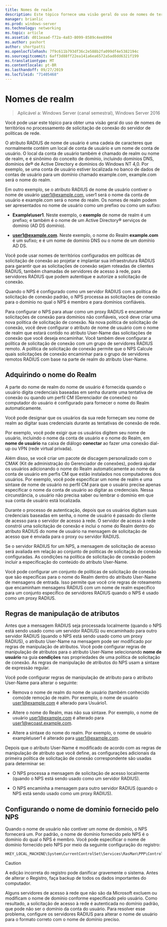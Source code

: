 ```yaml
---
title: Nomes de realm
description: Este tópico fornece uma visão geral do uso de nomes de territórios no processamento de solicitação de conexão do servidor de políticas de rede no Windows Server 2016.
manager: brianlic
ms.prod: windows-server
ms.technology: networking
ms.topic: article
ms.assetid: d011eaad-f72a-4a83-8099-8589c4ee8994
ms.author: pashort
author: shortpatti
ms.openlocfilehash: 7f9c611b793df36c2e588b2fa099df4e5382194c
ms.sourcegitcommit: 6aff3d88ff22ea141a6ea6572a5ad8dd6321f199
ms.translationtype: MT
ms.contentlocale: pt-BR
ms.lasthandoff: 09/27/2019
ms.locfileid: "71405468"
---
```

# <a name="realm-names"></a>Nomes de realm

>Aplicável a: Windows Server (canal semestral), Windows Server 2016


Você pode usar este tópico para obter uma visão geral do uso de nomes de territórios no processamento de solicitação de conexão do servidor de políticas de rede.

O atributo RADIUS de nome de usuário é uma cadeia de caracteres que normalmente contém um local de conta de usuário e um nome de conta de usuário. O local da conta de usuário também é chamado de realm ou nome de realm, e é sinônimo do conceito de domínio, incluindo domínios DNS, domínios de® de Active Directory e domínios do Windows NT 4,0. Por exemplo, se uma conta de usuário estiver localizada no banco de dados de contas de usuário para um domínio chamado example.com, example.com será o nome do realm.

Em outro exemplo, se o atributo RADIUS de nome de usuário contiver o nome de usuário user1@example.com, user1 será o nome da conta de usuário e example.com será o nome do realm. Os nomes de realm podem ser apresentados no nome de usuário como um prefixo ou como um sufixo:

- **Example\user1**. Neste exemplo, o **exemplo** de nome de realm é um prefixo; e também é o nome de um Active Directory&reg; serviços de domínio \(AD DS domínio\).

- <strong>user1@example.com</strong>. Neste exemplo, o nome do Realm **example.com** é um sufixo; e é um nome de domínio DNS ou o nome de um domínio AD DS.

Você pode usar nomes de territórios configurados em políticas de solicitação de conexão ao projetar e implantar sua infraestrutura RADIUS para garantir que as solicitações de conexão sejam roteadas de clientes RADIUS, também chamadas de servidores de acesso à rede, para servidores RADIUS que podem autentique e autorize a solicitação de conexão.

Quando o NPS é configurado como um servidor RADIUS com a política de solicitação de conexão padrão, o NPS processa as solicitações de conexão para o domínio no qual o NPS é membro e para domínios confiáveis.

Para configurar o NPS para atuar como um proxy RADIUS e encaminhar solicitações de conexão para domínios não confiáveis, você deve criar uma nova política de solicitação de conexão. Na nova política de solicitação de conexão, você deve configurar o atributo de nome de usuário com o nome de realm que estará contido no atributo User-Name das solicitações de conexão que você deseja encaminhar. Você também deve configurar a política de solicitação de conexão com um grupo de servidores RADIUS remoto. A política de solicitação de conexão permite que o NPS Calcule quais solicitações de conexão encaminhar para o grupo de servidores remotos RADIUS com base na parte de realm do atributo User-Name.

## <a name="acquiring-the-realm-name"></a>Adquirindo o nome do Realm

A parte do nome de realm do nome de usuário é fornecida quando o usuário digita credenciais baseadas em senha durante uma tentativa de conexão ou quando um perfil CM (Gerenciador de conexões) no computador do usuário é configurado para fornecer o nome do Realm automaticamente.

Você pode designar que os usuários da sua rede forneçam seu nome de realm ao digitar suas credenciais durante as tentativas de conexão de rede.

Por exemplo, você pode exigir que os usuários digitem seu nome de usuário, incluindo o nome da conta de usuário e o nome do Realm, em **nome de usuário** na caixa de diálogo **conectar** ao fazer uma conexão dial-up ou VPN (rede virtual privada).

Além disso, se você criar um pacote de discagem personalizado com o CMAK (Kit de administração do Gerenciador de conexões), poderá ajudar os usuários adicionando o nome do Realm automaticamente ao nome da conta de usuário em perfis CM que estão instalados nos computadores dos usuários. Por exemplo, você pode especificar um nome de realm e uma sintaxe de nome de usuário no perfil CM para que o usuário precise apenas especificar o nome da conta de usuário ao digitar as credenciais. Nessa circunstância, o usuário não precisa saber ou lembrar o domínio em que sua conta de usuário está localizada.

Durante o processo de autenticação, depois que os usuários digitam suas credenciais baseadas em senha, o nome de usuário é passado do cliente de acesso para o servidor de acesso à rede. O servidor de acesso à rede constrói uma solicitação de conexão e inclui o nome do Realm dentro do atributo RADIUS do nome de usuário na mensagem de solicitação de acesso que é enviada para o proxy ou servidor RADIUS.

Se o servidor RADIUS for um NPS, a mensagem de solicitação de acesso será avaliada em relação ao conjunto de políticas de solicitação de conexão configuradas. As condições na política de solicitação de conexão podem incluir a especificação do conteúdo do atributo User-Name.

Você pode configurar um conjunto de políticas de solicitação de conexão que são específicas para o nome do Realm dentro do atributo User-Name de mensagens de entrada. Isso permite que você crie regras de roteamento que encaminham mensagens RADIUS com um nome de realm específico para um conjunto específico de servidores RADIUS quando o NPS é usado como um proxy RADIUS.

## <a name="attribute-manipulation-rules"></a>Regras de manipulação de atributos

Antes que a mensagem RADIUS seja processada localmente (quando o NPS está sendo usado como um servidor RADIUS) ou encaminhado para outro servidor RADIUS (quando o NPS está sendo usado como um proxy RADIUS), o atributo User-Name na mensagem pode ser modificado por regras de manipulação de atributos. Você pode configurar regras de manipulação de atributos para o atributo User-Name selecionando **nome de usuário** na guia **condições** nas propriedades de uma política de solicitação de conexão. As regras de manipulação de atributos do NPS usam a sintaxe de expressão regular.

Você pode configurar regras de manipulação de atributo para o atributo User-Name para alterar o seguinte:

- Remova o nome de realm do nome de usuário \(também conhecido como\)de remoção de realm. Por exemplo, o nome de usuário user1@example.com é alterado para Usuário1.

- Altere o nome do Realm, mas não sua sintaxe. Por exemplo, o nome de usuário user1@example.com é alterado para user1@wcoast.example.com.

- Altere a sintaxe do nome do realm. Por exemplo, o nome de usuário example\user1 é alterado para user1@example.com.

Depois que o atributo User-Name é modificado de acordo com as regras de manipulação de atributo que você define, as configurações adicionais da primeira política de solicitação de conexão correspondente são usadas para determinar se:

- O NPS processa a mensagem de solicitação de acesso localmente (quando o NPS está sendo usado como um servidor RADIUS).

- O NPS encaminha a mensagem para outro servidor RADIUS (quando o NPS está sendo usado como um proxy RADIUS).

## <a name="configuring-the-nps-supplied-domain-name"></a>Configurando o nome de domínio fornecido pelo NPS

Quando o nome de usuário não contiver um nome de domínio, o NPS fornecerá um. Por padrão, o nome de domínio fornecido pelo NPS é o domínio do qual o NPS é membro. Você pode especificar o nome de domínio fornecido pelo NPS por meio da seguinte configuração do registro:

    
    HKEY_LOCAL_MACHINE\System\CurrentControlSet\Services\RasMan\PPP\ControlProtocols\BuiltIn\DefaultDomain
    

>[!CAUTION]
>A edição incorreta do registro pode danificar gravemente o sistema. Antes de alterar o Registro, faça backup de todos os dados importantes do computador.

Alguns servidores de acesso à rede que não são da Microsoft excluem ou modificam o nome de domínio conforme especificado pelo usuário. Como resultado, a solicitação de acesso à rede é autenticada no domínio padrão, que pode não ser o domínio da conta do usuário. Para resolver esse problema, configure os servidores RADIUS para alterar o nome de usuário para o formato correto com o nome de domínio preciso.
